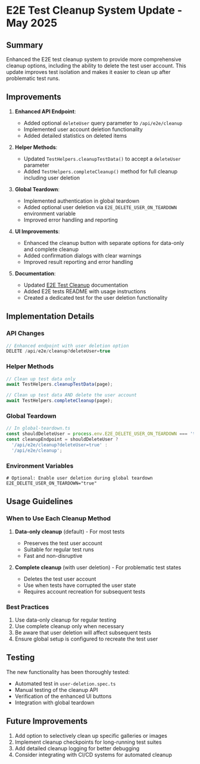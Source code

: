 # E2E Test Cleanup System Update - May 2025

## Summary

Enhanced the E2E test cleanup system to provide more comprehensive cleanup options, including the ability to delete the test user account. This update improves test isolation and makes it easier to clean up after problematic test runs.

## Improvements

1. **Enhanced API Endpoint**:
   - Added optional `deleteUser` query parameter to `/api/e2e/cleanup`
   - Implemented user account deletion functionality
   - Added detailed statistics on deleted items

2. **Helper Methods**:
   - Updated `TestHelpers.cleanupTestData()` to accept a `deleteUser` parameter
   - Added `TestHelpers.completeCleanup()` method for full cleanup including user deletion

3. **Global Teardown**:
   - Implemented authentication in global teardown
   - Added optional user deletion via `E2E_DELETE_USER_ON_TEARDOWN` environment variable
   - Improved error handling and reporting

4. **UI Improvements**:
   - Enhanced the cleanup button with separate options for data-only and complete cleanup
   - Added confirmation dialogs with clear warnings
   - Improved result reporting and error handling

5. **Documentation**:
   - Updated [E2E Test Cleanup](./e2e-test-cleanup.md) documentation
   - Added E2E tests README with usage instructions
   - Created a dedicated test for the user deletion functionality

## Implementation Details

### API Changes

```typescript
// Enhanced endpoint with user deletion option
DELETE /api/e2e/cleanup?deleteUser=true
```

### Helper Methods

```typescript
// Clean up test data only
await TestHelpers.cleanupTestData(page);

// Clean up test data AND delete the user account
await TestHelpers.completeCleanup(page);
```

### Global Teardown

```typescript
// In global-teardown.ts
const shouldDeleteUser = process.env.E2E_DELETE_USER_ON_TEARDOWN === 'true';
const cleanupEndpoint = shouldDeleteUser ? 
  '/api/e2e/cleanup?deleteUser=true' : 
  '/api/e2e/cleanup';
```

### Environment Variables

```
# Optional: Enable user deletion during global teardown
E2E_DELETE_USER_ON_TEARDOWN="true"
```

## Usage Guidelines

### When to Use Each Cleanup Method

1. **Data-only cleanup** (default) - For most tests
   - Preserves the test user account
   - Suitable for regular test runs
   - Fast and non-disruptive

2. **Complete cleanup** (with user deletion) - For problematic test states
   - Deletes the test user account
   - Use when tests have corrupted the user state
   - Requires account recreation for subsequent tests

### Best Practices

1. Use data-only cleanup for regular testing
2. Use complete cleanup only when necessary
3. Be aware that user deletion will affect subsequent tests
4. Ensure global setup is configured to recreate the test user

## Testing

The new functionality has been thoroughly tested:

- Automated test in `user-deletion.spec.ts`
- Manual testing of the cleanup API
- Verification of the enhanced UI buttons
- Integration with global teardown

## Future Improvements

1. Add option to selectively clean up specific galleries or images
2. Implement cleanup checkpoints for long-running test suites
3. Add detailed cleanup logging for better debugging
4. Consider integrating with CI/CD systems for automated cleanup
